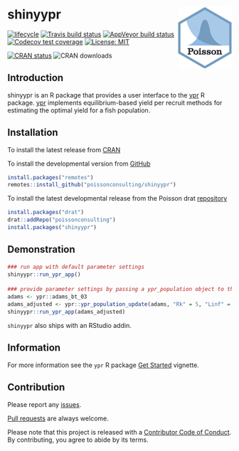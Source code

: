 
<!-- README.md is generated from README.Rmd. Please edit that file -->

# shinyypr <img src="man/figures/logo.png" align="right" />

<!-- badges: start -->

[![lifecycle](https://img.shields.io/badge/lifecycle-maturing-blue.svg)](https://www.tidyverse.org/lifecycle/#maturing)
[![Travis build
status](https://travis-ci.com/poissonconsulting/shinyypr.svg?branch=master)](https://travis-ci.com/poissonconsulting/shinyypr)
[![AppVeyor build
status](https://ci.appveyor.com/api/projects/status/github/poissonconsulting/shinyypr?branch=master&svg=true)](https://ci.appveyor.com/project/poissonconsulting/shinyypr)
[![Codecov test
coverage](https://codecov.io/gh/poissonconsulting/shinyypr/branch/master/graph/badge.svg)](https://codecov.io/gh/poissonconsulting/shinyypr?branch=master)
[![License:
MIT](https://img.shields.io/badge/License-MIT-green.svg)](https://opensource.org/licenses/MIT)
<!-- [![Tinyverse status](https://tinyverse.netlify.com/badge/shinyypr)](https://CRAN.R-project.org/package=shinyypr) -->
[![CRAN
status](https://www.r-pkg.org/badges/version/shinyypr)](https://cran.r-project.org/package=shinyypr)
![CRAN downloads](https://cranlogs.r-pkg.org/badges/shinyypr)
<!-- badges: end -->

## Introduction

shinyypr is an R package that provides a user interface to the
[ypr](https://github.com/poissonconsulting/ypr) R package.
[ypr](https://github.com/poissonconsulting/ypr) implements
equilibrium-based yield per recruit methods for estimating the optimal
yield for a fish population.

## Installation

To install the latest release from [CRAN](https://cran.r-project.org)

To install the developmental version from
[GitHub](https://github.com/poissonconsulting/shinyypr)

``` r
install.packages("remotes")
remotes::install_github("poissonconsulting/shinyypr")
```

To install the latest developmental release from the Poisson drat
[repository](https://github.com/poissonconsulting/drat)

``` r
install.packages("drat")
drat::addRepo("poissonconsulting")
install.packages("shinyypr")
```

## Demonstration

``` r
### run app with default parameter settings
shinyypr::run_ypr_app()

### provide parameter settings by passing a ypr_population object to the run_ypr_app function
adams <- ypr::adams_bt_03
adams_adjusted <- ypr::ypr_population_update(adams, "Rk" = 5, "Linf" = 140)
shinyypr::run_ypr_app(adams_adjusted)
```

`shinyypr` also ships with an RStudio addin.

## Information

For more information see the `ypr` R package [Get
Started](https://poissonconsulting.github.io/ypr/articles/ypr.html)
vignette.

## Contribution

Please report any
[issues](https://github.com/poissonconsulting/shinyypr/issues).

[Pull requests](https://github.com/poissonconsulting/shinyypr/pulls) are
always welcome.

Please note that this project is released with a [Contributor Code of
Conduct](https://poissonconsulting.github.io/ypr/articles/ypr.html). By
contributing, you agree to abide by its terms.
